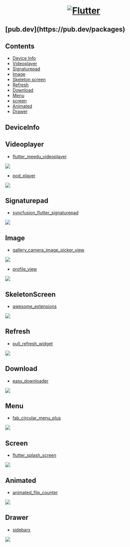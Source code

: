 <a href="https://flutter.dev/">
  <h1 align="center">
    <picture>
      <source media="(prefers-color-scheme: dark)" srcset="https://storage.googleapis.com/cms-storage-bucket/6e19fee6b47b36ca613f.png">
      <img alt="Flutter" src="https://storage.googleapis.com/cms-storage-bucket/c823e53b3a1a7b0d36a9.png">
    </picture>
  </h1>
</a>

<h2> [pub.dev](https://pub.dev/packages) </h2>

## Contents

- [Device Info](#deviceInfo)
- [Videoplayer](#videoplayer)
- [Signaturepad](#signaturepad)
- [Image](#image)
- [Skeleton screen](#skeletonScreen)
- [Refresh](#refresh)
- [Download](#download)
- [Menu](#menu)
- [screen](#screen)
- [Animated](#animated)
- [Drawer](#drawer)

## DeviceInfo

## Videoplayer 

- [flutter_meedu_videoplayer](https://pub.dev/packages/flutter_meedu_videoplayer)

<img src="./image/q2.gif"/>

- [pod_player](https://pub.dev/packages/pod_player)

<img src="./image/pod_player.gif"/>


## Signaturepad

- [syncfusion_flutter_signaturepad](https://pub.dev/packages/syncfusion_flutter_signaturepad)

<img src='./image/signaturepad_overview.gif'/>

## Image

- [gallery_camera_image_picker_view](https://pub.dev/packages/gallery_camera_image_picker_view)

<img src='https://user-images.githubusercontent.com/55009858/178099543-d3b576d9-625c-426e-b627-9e48c2f65c17.gif'/>

- [profile_view](https://pub.dev/packages/profile_view)

<img src='./image/awesome_extensions.gif'/>

## SkeletonScreen

- [awesome_extensions](https://pub.dev/packages/awesome_extensions)

<img src='./image/awesome_extensions.gif'/>

## Refresh

- [pull_refresh_widget](https://pub.dev/packages/pull_refresh_widget)

<img src='./image/pull_refresh.gif'/>

## Download

- [easy_downloader](https://pub.dev/packages/easy_downloader)

<img src='./image/easy_downloader.gif'/>

## Menu

- [fab_circular_menu_plus](https://pub.dev/packages/fab_circular_menu_plus)

<img src='./image/fab_circular_menu_plus.gif'/>

## Screen

- [flutter_splash_screen](https://pub.dev/packages/flutter_splash_screen)

<img src='./image/flutter_splash_screen.gif'/>

## Animated

- [animated_flip_counter](https://pub.dev/packages/animated_flip_counter)

<img src='./image/animated_flip_counter.gif'/>

## Drawer

- [sidebarx](https://pub.dev/packages/sidebarx)

<img src='./image/sidebarx.gif'/>

